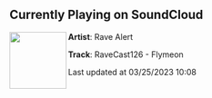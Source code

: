 ## Currently Playing on SoundCloud

[<img align="left" width="100" src="https://i1.sndcdn.com/artworks-cslhiOIXwDFMekI0-KJIZ4g-t500x500.jpg">](https://soundcloud.com/rave_alert/ravecast126-flymeon)

**Artist**: Rave Alert 

**Track**: RaveCast126 - Flymeon

Last updated at 03/25/2023 10:08

